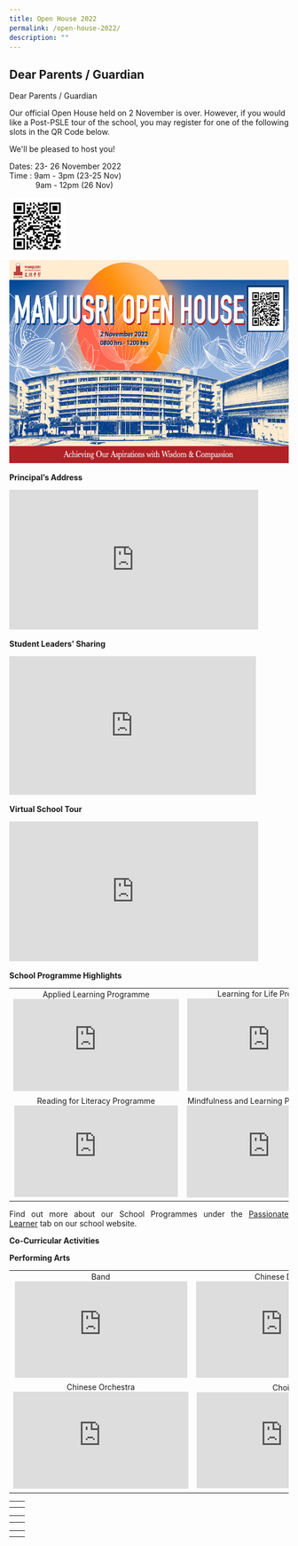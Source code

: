 ```yaml
---
title: Open House 2022
permalink: /open-house-2022/
description: ""
---
```

## Dear Parents / Guardian


Dear Parents / Guardian

Our official Open House held on 2 November is over. However, if you would like a Post-PSLE tour of the school, you may register for one of the following slots in the QR Code below.

We'll be pleased to host you!

Dates: 23- 26 November 2022    
Time : 9am - 3pm (23-25 Nov)    
             9am - 12pm (26 Nov)
						 
<img src="/images/Open%20house%202022/psle.png" style="width:20%; float:left"><br clear="left">


![](/images/Open%20house%202022/MJR%20Open%20House%20MOTDfinal%201.jpg)

**Principal’s Address**

<iframe width="449" height="252" src="https://www.youtube.com/embed/SN_3Aoyac2Y" title="Principal’s Speech" frameborder="0" allow="accelerometer; autoplay; clipboard-write; encrypted-media; gyroscope; picture-in-picture" allowfullscreen></iframe>

**Student Leaders’ Sharing**

<iframe width="445" height="250" src="https://www.youtube.com/embed/A8qpV8TsrZE" title="Student Leaders" frameborder="0" allow="accelerometer; autoplay; clipboard-write; encrypted-media; gyroscope; picture-in-picture" allowfullscreen></iframe>

**Virtual School Tour**

<iframe width="449" height="252" src="https://www.youtube.com/embed/d41Gz0OfzzE" title="Virtual School Tour" frameborder="0" allow="accelerometer; autoplay; clipboard-write; encrypted-media; gyroscope; picture-in-picture" allowfullscreen></iframe>


**School Programme Highlights**


|   |   |
|:---:|:---:|
| Applied Learning Programme	 <iframe width="299" height="166" src="https://www.youtube.com/embed/BvQ6G1gzydU" title="Applied Learning Programme" frameborder="0" allow="accelerometer; autoplay; clipboard-write; encrypted-media; gyroscope; picture-in-picture" allowfullscreen></iframe> | Learning for Life Programme <iframe width="298" height="167" src="https://www.youtube.com/embed/B3SIJzblSwo" title="Learning for Life Programme" frameborder="0" allow="accelerometer; autoplay; clipboard-write; encrypted-media; gyroscope; picture-in-picture" allowfullscreen></iframe>  |
|  Reading for Literacy Programme 	<iframe width="295" height="165" src="https://www.youtube.com/embed/-E5rRFZD7YE" title="RLP E Open House Day" frameborder="0" allow="accelerometer; autoplay; clipboard-write; encrypted-media; gyroscope; picture-in-picture" allowfullscreen></iframe> | Mindfulness and Learning Power Programme  <iframe width="300" height="166" src="https://www.youtube.com/embed/MjvxX_HVyQA" title="Mindfulness and Learning Power Programme 05" frameborder="0" allow="accelerometer; autoplay; clipboard-write; encrypted-media; gyroscope; picture-in-picture" allowfullscreen></iframe> |

<p style="text-align: justify;">Find out more about our School Programmes under the <a href="/passionate-learners/mindfulness-and-learning-power" target="_blank">Passionate Learner</a> tab on our school website.</p>

**Co-Curricular Activities**

**Performing Arts**


|   |   |
|:---:|:---:|
| Band <iframe width="311" height="174" src="https://www.youtube.com/embed/KC3r7X3iIUc" title="Band" frameborder="0" allow="accelerometer; autoplay; clipboard-write; encrypted-media; gyroscope; picture-in-picture" allowfullscreen></iframe> | Chinese Dance <iframe width="311" height="174" src="https://www.youtube.com/embed/M4frRBrV6dk" title="Chinese Dance" frameborder="0" allow="accelerometer; autoplay; clipboard-write; encrypted-media; gyroscope; picture-in-picture" allowfullscreen></iframe> |
|  Chinese Orchestra <iframe width="316" height="175" src="https://www.youtube.com/embed/XBEEMl62xCw" title="Chinese Orchestra" frameborder="0" allow="accelerometer; autoplay; clipboard-write; encrypted-media; gyroscope; picture-in-picture" allowfullscreen></iframe> | Choir  <iframe width="309" height="173" src="https://www.youtube.com/embed/DEZy8HXManM" title="Choir" frameborder="0" allow="accelerometer; autoplay; clipboard-write; encrypted-media; gyroscope; picture-in-picture" allowfullscreen></iframe> |




|   |   |
|:---:|:---:|
|   |   |
|   |   |






|   |   |
|:---:|:---:|
|   |   |
|   |   |






|   |   |
|:---:|:---:|
|   |   |
|   |   |